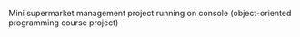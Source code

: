 Mini supermarket management project running on console (object-oriented programming course project)
